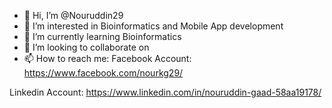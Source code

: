 - 👋 Hi, I’m @Nouruddin29
- 👀 I’m interested in Bioinformatics and Mobile App development
- 🌱 I’m currently learning Bioinformatics
- 💞️ I’m looking to collaborate on  
- 📫 How to reach me:
Facebook Account: https://www.facebook.com/nourkg29/

Linkedin Account: https://www.linkedin.com/in/nouruddin-gaad-58aa19178/

<!---
Nouruddin29/Nouruddin29 is a ✨ special ✨ repository because its `README.md` (this file) appears on your GitHub profile.
You can click the Preview link to take a look at your changes.
--->
